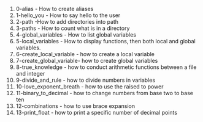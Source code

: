 1. 0-alias - How to create aliases
2. 1-hello_you - How to say hello to the user
3. 2-path -How to add directories into path
4. 3-paths - How to count what is in a directory
5. 4-global_variables - How to list global variables
6. 5-local_variables - How to display functions, then both local and global variables.
7. 6-create_local_variable - how to create a local variable
8. 7-create_global_variable- how to create global variables
9. 8-true_knowledge - how to conduct arithmetic functions between a file and integer
10. 9-divide_and_rule - how to divide numbers in variables
11. 10-love_exponent_breath - how to use the raised to power
12. 11-binary_to_decimal - how to change numbers from base two to base ten
13. 12-combinations - how to use brace expansion
14. 13-print_float - how to print a specific number of decimal points
